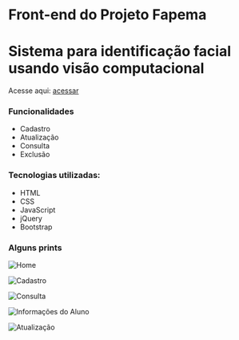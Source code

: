 # Front-end do Projeto Fapema
# Sistema para identificação facial usando visão computacional
Acesse aqui: [acessar](#)

### Funcionalidades
- Cadastro
- Atualização
- Consulta
- Exclusão

### Tecnologias utilizadas: 
- HTML
- CSS
- JavaScript
- jQuery
- Bootstrap

### Alguns prints
![Home](https://user-images.githubusercontent.com/16671438/152072929-41402ad7-b65d-453c-bc9d-018dc29ebf5f.jpg)

![Cadastro](https://user-images.githubusercontent.com/16671438/152072989-ba6686a3-9f1e-497c-adca-0c4ff9a1d02b.jpg)

![Consulta](https://user-images.githubusercontent.com/16671438/152073087-0033bb1c-09ff-41f0-8330-45c5adbb1410.jpg)

![Informações do Aluno](https://user-images.githubusercontent.com/16671438/152073150-4c6e54b0-7aa4-4cee-b6ab-2a75375da412.jpg)

![Atualização](https://user-images.githubusercontent.com/16671438/152073179-4319ee51-b43c-4dff-9126-1dd8186a4397.jpg)
